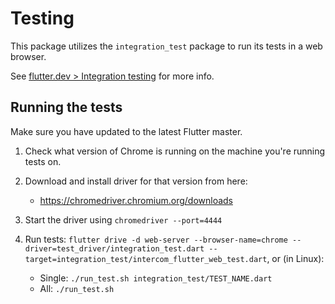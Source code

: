 # Testing

This package utilizes the `integration_test` package to run its tests in a web browser.

See [flutter.dev > Integration testing](https://flutter.dev/docs/testing/integration-tests) for more info.

## Running the tests

Make sure you have updated to the latest Flutter master.

1. Check what version of Chrome is running on the machine you're running tests on.

2. Download and install driver for that version from here:
    * <https://chromedriver.chromium.org/downloads>

3. Start the driver using `chromedriver --port=4444`

4. Run tests: `flutter drive -d web-server --browser-name=chrome --driver=test_driver/integration_test.dart --target=integration_test/intercom_flutter_web_test.dart`, or (in Linux):

    * Single: `./run_test.sh integration_test/TEST_NAME.dart`
    * All: `./run_test.sh`
